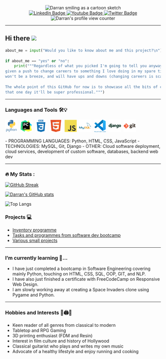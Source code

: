 <div id="header" align="center">
  <img src="https://user-images.githubusercontent.com/116950436/206737077-f7b6b719-663c-4db9-bce7-23311402d178.png" alt="Darran smiling as a cartoon sketch"/>
</div>

<div id="badges" align="center">
  <a href="https://www.linkedin.com/in/darran-smith-559239a4/">
    <img src="https://img.shields.io/badge/LinkedIn-red?style=for-the-badge&logo=linkedin&logoColor=white" alt="LinkedIn Badge"/>
  </a>
  <a href="https://www.instagram.com/paperaceae/">
    <img src="https://img.shields.io/badge/instagram-purple?style=for-the-badge&logo=youtube&logoColor=white" alt="Youtube Badge"/>
  </a>
  <a href="https://twitter.com/DarranS360">
    <img src="https://img.shields.io/badge/Twitter-blue?style=for-the-badge&logo=twitter&logoColor=white" alt="Twitter Badge"/>
  </a>
</div>

<div align="center">
    <img src="https://komarev.com/ghpvc/?username=DarranS360&style=flat-square&color=blue" alt="Darran's profile view counter" />
</div>

---

## Hi there <img src="https://media.giphy.com/media/hvRJCLFzcasrR4ia7z/giphy.gif" width="30px"/>
```python
about_me = input("Would you like to know about me and this project?\n").lower()

if about_me == "yes" or "no": 
    print("""Regardless of what you picked I'm going to tell you anyway! Hi, my name is Darran. I have been recently 
given a push to change careers to something I love doing in my spare time...coding and programming! I know the journey 
won't be a breeze, and will have ups and downs (changing careers is scary), but I know I will thoroughly enjoy it!

The whole point of this GitHub for now is to showcase all the bits of code and programmes I have written in the hopes 
that one day it'll be super professional.""")
```
---

### Languages and Tools :hammer_and_wrench::bulb:
<div>
  <img src="https://github.com/devicons/devicon/blob/master/icons/python/python-original-wordmark.svg" title="Python" alt="Python" width="40" height="40"/>&nbsp;
    <img src="https://github.com/devicons/devicon/blob/master/icons/pycharm/pycharm-original.svg" title="Pycharm" alt="Pycharm" width="40" height="40"/>&nbsp;
  <img src="https://github.com/devicons/devicon/blob/master/icons/css3/css3-plain-wordmark.svg"  title="CSS3" alt="CSS" width="40" height="40"/>&nbsp;
  <img src="https://github.com/devicons/devicon/blob/master/icons/html5/html5-original.svg" title="HTML5" alt="HTML" width="40" height="40"/>&nbsp;
  <img src="https://github.com/devicons/devicon/blob/master/icons/javascript/javascript-original.svg" title="JavaScript" alt="JavaScript" width="40" height="40"/>&nbsp;
  <img src="https://github.com/devicons/devicon/blob/master/icons/mysql/mysql-original-wordmark.svg" title="MySQL"  alt="MySQL" width="40" height="40"/>&nbsp;
  <img src="https://github.com/devicons/devicon/blob/master/icons/vscode/vscode-original-wordmark.svg" title="VSCode" alt="VSCode" width="40" height="40"/>&nbsp;
  <img src="https://github.com/devicons/devicon/blob/master/icons/django/django-plain-wordmark.svg" title="Django" alt="Django" width="40" height="40"/>&nbsp;
  <img src="https://github.com/devicons/devicon/blob/master/icons/git/git-original-wordmark.svg" title="Git" **alt="Git" width="40" height="40"/>
</div>

 <br />
- PROGRAMMING LANGUAGES: Python, HTML, CSS, JavaScript		
- TECHNOLOGIES: MySQL, Git, Django
- OTHER: Cloud software deployment, cloud services, development of custom software, databases, backend web dev

---
### :fire: My Stats :
[![GitHub Streak](http://github-readme-streak-stats.herokuapp.com?user=darrans360&theme=tokyonight)](https://git.io/streak-stats)

[![Darran's GitHub stats](https://github-readme-stats.vercel.app/api?username=darrans360)](https://github.com/anuraghazra/github-readme-stats)

![Top Langs](https://github-readme-stats.vercel.app/api/top-langs/?username=darrans360&theme=tokyonight)


### Projects :computer: 

- [Inventory programme](https://github.com/DarranS360/finalCapstone.git)
- [Tasks and programmes from software dev bootcamp](https://github.com/DarranS360/Bootcamp.git)
- [Various small projects](https://github.com/DarranS360/dabbling-.git)

---

### I’m currently learning 🌱...

- I have just completed a bootcamp in Software Engineering covering mainly Python, touching on HTML, CSS, SQL, OOP, GIT, and NLP.
- I have also just finished a certificate with FreeCodeCamp on Responsive Web Design.
- I am slowly working away at creating a Space Invaders clone using Pygame and Python.

---

### Hobbies and Interests :open_book::printer::dragon:

- Keen reader of all genres from classical to modern
- Tabletop and RPG Gaming
- 3D printing enthusiast (FDM and Resin)
- Interest in film culture and history of Hollywood
- Classical guitarist who plays and writes my own music
- Advocate of a healthy lifestyle and enjoy running and cooking
